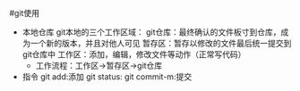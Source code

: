 #git使用
 * 本地仓库
 git本地的三个工作区域：
 git仓库：最终确认的文件板寸到仓库，成为一个新的版本，并且对他人可见
 暂存区：暂存以修改的文件最后统一提交到git仓库中
 工作区：添加，编辑，修改文件等动作（正常写代码）
   * 工作流程：工作区->暂存区->git仓库 
  * 指令
  git add:添加
  git status:
  git commit-m:提交
